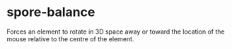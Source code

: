 spore-balance
=============

Forces an element to rotate in 3D space away or toward the location of the mouse relative to the centre of the element. 	
